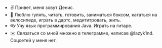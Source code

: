 -  :v: Привет, меня зовут Денис.
- :pray: Люблю гулять, читать, готовить, заниматься боксом, кататься на велосипеде, играть в дартс, медититровать, жить.
- :eyeglasses: Учу язык программирования Java. Играть на гитаре. 
- :envelope: Связаться со мной множно в телеграмме, написав @lazyk1nd. Соцсетей у меня нет.

<!---
DenyLazykin/DenyLazykin is a ✨ special ✨ repository because its `README.md` (this file) appears on your GitHub profile.
You can click the Preview link to take a look at your changes.
--->
